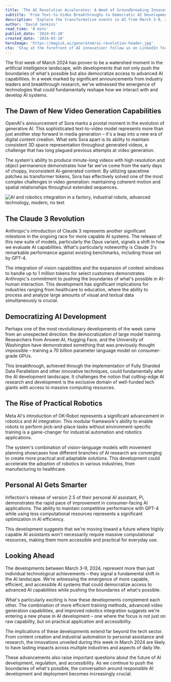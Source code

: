```yaml
---
title: 'The AI Revolution Accelerates: A Week of Groundbreaking Innovations in Machine Learning'
subtitle: 'From Text-to-Video Breakthroughs to Democratic AI Development: How March 3-9 Shaped the Future of Artificial Intelligence'
description: 'Explore the transformative events in AI from March 3-9, 2024, marked by unprecedented breakthroughs in machine learning and AI democratization, including OpenAI\'s Sora for text-to-video, Anthropic\'s Claude 3, and a novel approach to accessible model training.'
author: 'David Jenkins'
read_time: '8 mins'
publish_date: '2024-03-10'
created_date: '2024-03-10'
heroImage: 'https://magick.ai/generated/ai-revolution-header.jpg'
cta: 'Stay at the forefront of AI innovation! Follow us on LinkedIn for daily updates on groundbreaking developments in artificial intelligence and machine learning.'
---
```


The first week of March 2024 has proven to be a watershed moment in the artificial intelligence landscape, with developments that not only push the boundaries of what's possible but also democratize access to advanced AI capabilities. In a week marked by significant announcements from industry leaders and breakthrough research, we've witnessed the emergence of technologies that could fundamentally reshape how we interact with and develop AI systems.

## The Dawn of New Video Generation Capabilities

OpenAI's announcement of Sora marks a pivotal moment in the evolution of generative AI. This sophisticated text-to-video model represents more than just another step forward in media generation – it's a leap into a new era of digital content creation. What sets Sora apart is its ability to maintain consistent 3D space representation throughout generated videos, a challenge that has long plagued previous attempts at video generation.

The system's ability to produce minute-long videos with high resolution and object permanence demonstrates how far we've come from the early days of choppy, inconsistent AI-generated content. By utilizing spacetime patches as transformer tokens, Sora has effectively solved one of the most complex challenges in video generation: maintaining coherent motion and spatial relationships throughout extended sequences.

![AI and robotics integration in a factory, industrial robots, advanced technology, modern, no text](https://i.magick.ai/PIXE/1738406181100_magick_img.webp)

## The Claude 3 Revolution

Anthropic's introduction of Claude 3 represents another significant milestone in the ongoing race for more capable AI systems. The release of this new suite of models, particularly the Opus variant, signals a shift in how we evaluate AI capabilities. What's particularly noteworthy is Claude 3's remarkable performance against existing benchmarks, including those set by GPT-4.

The integration of vision capabilities and the expansion of context windows to handle up to 1 million tokens for select customers demonstrates Anthropic's commitment to pushing the boundaries of what's possible in AI-human interaction. This development has significant implications for industries ranging from healthcare to education, where the ability to process and analyze large amounts of visual and textual data simultaneously is crucial.

## Democratizing AI Development

Perhaps one of the most revolutionary developments of the week came from an unexpected direction: the democratization of large model training. Researchers from Answer.AI, Hugging Face, and the University of Washington have demonstrated something that was previously thought impossible – training a 70 billion parameter language model on consumer-grade GPUs.

This breakthrough, achieved through the implementation of Fully Sharded Data Parallelism and other innovative techniques, could fundamentally alter the AI development landscape. It challenges the notion that cutting-edge AI research and development is the exclusive domain of well-funded tech giants with access to massive computing resources.

## The Rise of Practical Robotics

Meta AI's introduction of OK-Robot represents a significant advancement in robotics and AI integration. This modular framework's ability to enable robots to perform pick-and-place tasks without environment-specific training is a game-changer for industrial automation and robotics applications.

The system's combination of vision-language models with movement planning showcases how different branches of AI research are converging to create more practical and adaptable solutions. This development could accelerate the adoption of robotics in various industries, from manufacturing to healthcare.

## Personal AI Gets Smarter

Inflection's release of version 2.5 of their personal AI assistant, Pi, demonstrates the rapid pace of improvement in consumer-facing AI applications. The ability to maintain competitive performance with GPT-4 while using less computational resources represents a significant optimization in AI efficiency.

This development suggests that we're moving toward a future where highly capable AI assistants won't necessarily require massive computational resources, making them more accessible and practical for everyday use.

## Looking Ahead

The developments between March 3-9, 2024, represent more than just individual technological achievements – they signal a fundamental shift in the AI landscape. We're witnessing the emergence of more capable, efficient, and accessible AI systems that could democratize access to advanced AI capabilities while pushing the boundaries of what's possible.

What's particularly exciting is how these developments complement each other. The combination of more efficient training methods, advanced video generation capabilities, and improved robotics integration suggests we're entering a new phase in AI development – one where the focus is not just on raw capability, but on practical application and accessibility.

The implications of these developments extend far beyond the tech sector. From content creation and industrial automation to personal assistance and research, the innovations unveiled during this week in March 2024 are likely to have lasting impacts across multiple industries and aspects of daily life.

These advancements also raise important questions about the future of AI development, regulation, and accessibility. As we continue to push the boundaries of what's possible, the conversation around responsible AI development and deployment becomes increasingly crucial.